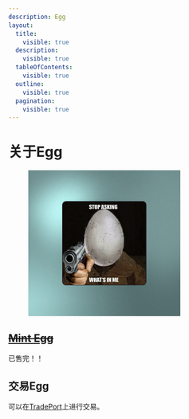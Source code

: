 ```yaml
---
description: Egg
layout:
  title:
    visible: true
  description:
    visible: true
  tableOfContents:
    visible: true
  outline:
    visible: true
  pagination:
    visible: true
---
```


# 关于Egg

<figure><img src="../.gitbook/assets/image.jpeg" alt="" width="305"><figcaption></figcaption></figure>

## [~~Mint Egg~~](https://aftermath.finance/mint)

已售完！！

## 交易Egg

可以在[TradePort](https://www.tradeport.xyz/sui/collection/egg?bottomTab=trades\&tab=items)上进行交易。

